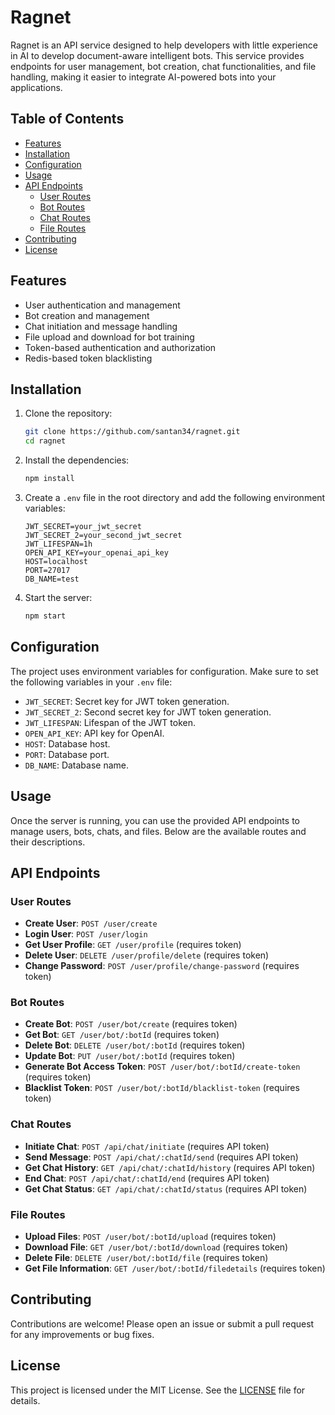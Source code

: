 # Ragnet

Ragnet is an API service designed to help developers with little experience in AI to develop document-aware intelligent bots. This service provides endpoints for user management, bot creation, chat functionalities, and file handling, making it easier to integrate AI-powered bots into your applications.

## Table of Contents

- [Features](#features)
- [Installation](#installation)
- [Configuration](#configuration)
- [Usage](#usage)
- [API Endpoints](#api-endpoints)
  - [User Routes](#user-routes)
  - [Bot Routes](#bot-routes)
  - [Chat Routes](#chat-routes)
  - [File Routes](#file-routes)
- [Contributing](#contributing)
- [License](#license)

## Features

- User authentication and management
- Bot creation and management
- Chat initiation and message handling
- File upload and download for bot training
- Token-based authentication and authorization
- Redis-based token blacklisting

## Installation

1. Clone the repository:

   ```sh
   git clone https://github.com/santan34/ragnet.git
   cd ragnet
   ```

2. Install the dependencies:

   ```sh
   npm install
   ```

3. Create a `.env` file in the root directory and add the following environment variables:

   ```env
   JWT_SECRET=your_jwt_secret
   JWT_SECRET_2=your_second_jwt_secret
   JWT_LIFESPAN=1h
   OPEN_API_KEY=your_openai_api_key
   HOST=localhost
   PORT=27017
   DB_NAME=test
   ```

4. Start the server:
   ```sh
   npm start
   ```

## Configuration

The project uses environment variables for configuration. Make sure to set the following variables in your `.env` file:

- `JWT_SECRET`: Secret key for JWT token generation.
- `JWT_SECRET_2`: Second secret key for JWT token generation.
- `JWT_LIFESPAN`: Lifespan of the JWT token.
- `OPEN_API_KEY`: API key for OpenAI.
- `HOST`: Database host.
- `PORT`: Database port.
- `DB_NAME`: Database name.

## Usage

Once the server is running, you can use the provided API endpoints to manage users, bots, chats, and files. Below are the available routes and their descriptions.

## API Endpoints

### User Routes

- **Create User**: `POST /user/create`
- **Login User**: `POST /user/login`
- **Get User Profile**: `GET /user/profile` (requires token)
- **Delete User**: `DELETE /user/profile/delete` (requires token)
- **Change Password**: `POST /user/profile/change-password` (requires token)

### Bot Routes

- **Create Bot**: `POST /user/bot/create` (requires token)
- **Get Bot**: `GET /user/bot/:botId` (requires token)
- **Delete Bot**: `DELETE /user/bot/:botId` (requires token)
- **Update Bot**: `PUT /user/bot/:botId` (requires token)
- **Generate Bot Access Token**: `POST /user/bot/:botId/create-token` (requires token)
- **Blacklist Token**: `POST /user/bot/:botId/blacklist-token` (requires token)

### Chat Routes

- **Initiate Chat**: `POST /api/chat/initiate` (requires API token)
- **Send Message**: `POST /api/chat/:chatId/send` (requires API token)
- **Get Chat History**: `GET /api/chat/:chatId/history` (requires API token)
- **End Chat**: `POST /api/chat/:chatId/end` (requires API token)
- **Get Chat Status**: `GET /api/chat/:chatId/status` (requires API token)

### File Routes

- **Upload Files**: `POST /user/bot/:botId/upload` (requires token)
- **Download File**: `GET /user/bot/:botId/download` (requires token)
- **Delete File**: `DELETE /user/bot/:botId/file` (requires token)
- **Get File Information**: `GET /user/bot/:botId/filedetails` (requires token)

## Contributing

Contributions are welcome! Please open an issue or submit a pull request for any improvements or bug fixes.

## License

This project is licensed under the MIT License. See the [LICENSE](LICENSE) file for details.
